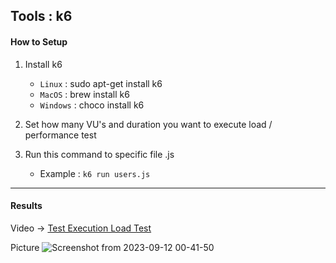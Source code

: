 ## Tools : k6

#### How to Setup
1. Install k6
   - `Linux` : sudo apt-get install k6
   - `MacOS` : brew install k6
   - `Windows` : choco install k6

2. Set how many VU's and duration you want to execute load / performance test

2. Run this command to specific file .js
   - Example : `k6 run users.js`
  

---
#### Results
Video -> 
[Test Execution Load Test](https://drive.google.com/file/d/16yIVJRuYjxc8PYuKWUBPfcV6bVy9hJX_/view?usp=sharing)

Picture
![Screenshot from 2023-09-12 00-41-50](https://github.com/dhandyjoe/test-k6-gorest/assets/68207916/7540eb15-52da-4a76-afb4-634447a60a8d)

